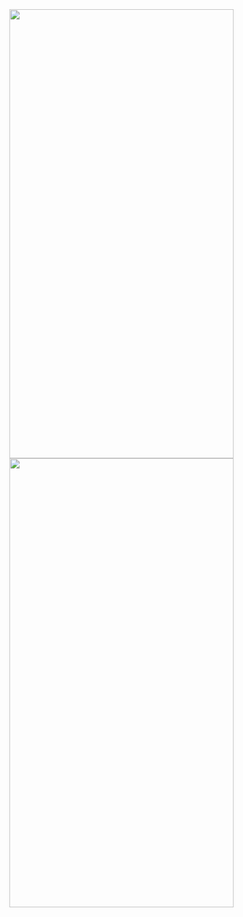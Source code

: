 

<div style="display:grid; grid-template-rows:1f 1fr;  ">
<image width="400"  height="800" src="https://user-images.githubusercontent.com/52957100/175199088-8b02973f-3549-46a8-9af8-090be878e3c7.png">
  <image  width="400" height="800"  src="https://user-images.githubusercontent.com/52957100/175199184-54ef7747-8be5-4804-9c95-30a6db1e349c.png">
</div>
